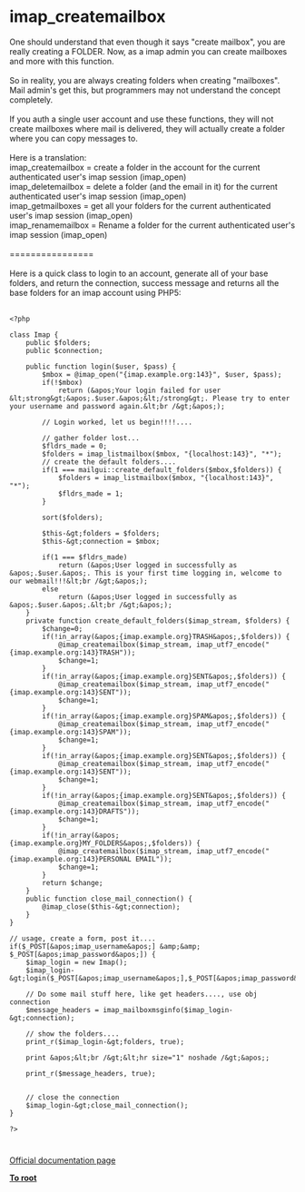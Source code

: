 # imap_createmailbox



One should understand that even though it says "create mailbox", you are really creating a FOLDER. Now, as a imap admin you can create mailboxes and more with this function.<br><br>So in reality, you are always creating folders when creating "mailboxes". Mail admin&apos;s get this, but programmers may not understand the concept completely.<br><br>If you auth a single user account and use these functions, they will not create mailboxes where mail is delivered, they will actually create a folder where you can copy messages to.<br><br>Here is a translation:<br>imap_createmailbox = create a folder in the account for the current authenticated user&apos;s imap session (imap_open)<br>imap_deletemailbox = delete a folder (and the email in it) for the current authenticated user&apos;s imap session (imap_open)<br>imap_getmailboxes = get all your folders for the current authenticated user&apos;s imap session (imap_open)<br>imap_renamemailbox = Rename a folder for the current authenticated user&apos;s imap session (imap_open)<br><br>================<br><br>Here is a quick class to login to an account, generate all of your base folders, and return the connection, success message and returns all the base folders for an imap account using PHP5:<br><br>

```
<?php

class Imap {
    public $folders;
    public $connection;

    public function login($user, $pass) {
        $mbox = @imap_open("{imap.example.org:143}", $user, $pass);
        if(!$mbox)
            return (&apos;Your login failed for user &lt;strong&gt;&apos;.$user.&apos;&lt;/strong&gt;. Please try to enter your username and password again.&lt;br /&gt;&apos;);

        // Login worked, let us begin!!!!....

        // gather folder lost...
        $fldrs_made = 0;
        $folders = imap_listmailbox($mbox, "{localhost:143}", "*");
        // create the default folders....
        if(1 === mailgui::create_default_folders($mbox,$folders)) {
            $folders = imap_listmailbox($mbox, "{localhost:143}", "*");
            $fldrs_made = 1;
        }

        sort($folders);

        $this-&gt;folders = $folders;
        $this-&gt;connection = $mbox;

        if(1 === $fldrs_made)
            return (&apos;User logged in successfully as &apos;.$user.&apos;. This is your first time logging in, welcome to our webmail!!!&lt;br /&gt;&apos;);
        else
            return (&apos;User logged in successfully as &apos;.$user.&apos;.&lt;br /&gt;&apos;);
    }
    private function create_default_folders($imap_stream, $folders) {
        $change=0;
        if(!in_array(&apos;{imap.example.org}TRASH&apos;,$folders)) {
            @imap_createmailbox($imap_stream, imap_utf7_encode("{imap.example.org:143}TRASH"));
            $change=1;
        }
        if(!in_array(&apos;{imap.example.org}SENT&apos;,$folders)) {
            @imap_createmailbox($imap_stream, imap_utf7_encode("{imap.example.org:143}SENT"));
            $change=1;
        }
        if(!in_array(&apos;{imap.example.org}SPAM&apos;,$folders)) {
            @imap_createmailbox($imap_stream, imap_utf7_encode("{imap.example.org:143}SPAM"));
            $change=1;
        }
        if(!in_array(&apos;{imap.example.org}SENT&apos;,$folders)) {
            @imap_createmailbox($imap_stream, imap_utf7_encode("{imap.example.org:143}SENT"));
            $change=1;
        }
        if(!in_array(&apos;{imap.example.org}SENT&apos;,$folders)) {
            @imap_createmailbox($imap_stream, imap_utf7_encode("{imap.example.org:143}DRAFTS"));
            $change=1;
        }
        if(!in_array(&apos;{imap.example.org}MY_FOLDERS&apos;,$folders)) {
            @imap_createmailbox($imap_stream, imap_utf7_encode("{imap.example.org:143}PERSONAL EMAIL"));
            $change=1;
        }
        return $change;
    }
    public function close_mail_connection() {
        @imap_close($this-&gt;connection);
    }
}

// usage, create a form, post it....
if($_POST[&apos;imap_username&apos;] &amp;&amp; $_POST[&apos;imap_password&apos;]) {
    $imap_login = new Imap();
    $imap_login-&gt;login($_POST[&apos;imap_username&apos;],$_POST[&apos;imap_password&apos;]);
    
    // Do some mail stuff here, like get headers...., use obj connection
    $message_headers = imap_mailboxmsginfo($imap_login-&gt;connection);
    
    // show the folders....
    print_r($imap_login-&gt;folders, true);
    
    print &apos;&lt;br /&gt;&lt;hr size="1" noshade /&gt;&apos;;
    
    print_r($message_headers, true);
    

    // close the connection
    $imap_login-&gt;close_mail_connection();
}

?>
```
  

#

[Official documentation page](https://www.php.net/manual/en/function.imap-createmailbox.php)

**[To root](/README.md)**